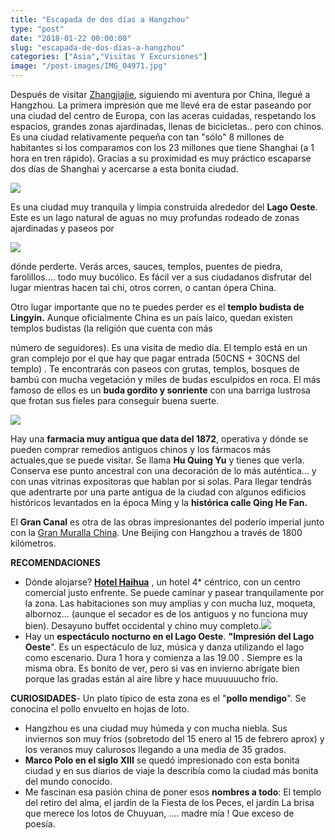 ```yaml
---
title: "Escapada de dos días a Hangzhou"
type: "post"
date: "2018-01-22 00:00:00"
slug: "escapada-de-dos-dias-a-hangzhou"
categories: ["Asia","Visitas Y Excursiones"]
image: "/post-images/IMG_04971.jpg"
---
```


Después de visitar [Zhangjiajie](http://www.missviajes.com/zhangjiajie-forest-park-un-parque-natural-entre-niebla-y-avatar/), siguiendo mi aventura por China, llegué a Hangzhou. La primera impresión que me llevé era de estar paseando por una ciudad del centro de Europa, con las aceras cuidadas, respetando los espacios, grandes zonas ajardinadas, llenas de bicicletas.. pero con chinos. Es una ciudad relativamente pequeña con tan "sólo" 8 millones de habitantes si los comparamos con los 23 millones que tiene Shanghai (a 1 hora en tren rápido). Gracias a su proximidad es muy práctico escaparse dos días de Shanghai y acercarse a esta bonita ciudad.  
  
![](/post-images/IMG_04971.jpg)  
  
Es una ciudad muy tranquila y limpia construida alrededor del **Lago Oeste**. Este es un lago natural de aguas no muy profundas rodeado de zonas ajardinadas y paseos por  
  
![](/post-images/IMG_E08771-300x217.jpg)  
  
dónde perderte. Verás arces, sauces, templos, puentes de piedra, farolillos.... todo muy bucólico. Es fácil ver a sus ciudadanos disfrutar del lugar mientras hacen tai chi, otros corren, o cantan ópera China.  
  
Otro lugar importante que no te puedes perder es el **templo budista de Lingyin.** Aunque oficialmente China es un país laico, quedan existen templos budistas (la religión que cuenta con más  
  
número de seguidores). Es una visita de medio día. El templo está en un gran complejo por el que hay que pagar entrada (50CNS + 30CNS del templo) . Te encontrarás con paseos con grutas, templos, bosques de bambú con mucha vegetación y miles de budas esculpidos en roca. El más famoso de ellos es un **buda gordito y sonriente** con una barriga lustrosa que frotan sus fieles para conseguir buena suerte.  
  
![](/post-images/IMG_04401.jpg)  
  
Hay una **farmacia muy antigua que data del 1872**, operativa y dónde se pueden comprar remedios antiguos chinos y los fármacos más actuales,que se puede visitar. Se llama **Hu Quing Yu** y tienes que verla. Conserva ese punto ancestral con una decoración de lo más auténtica... y con unas vitrinas expositoras que hablan por si solas. Para llegar tendrás que adentrarte por una parte antigua de la ciudad con algunos edificios históricos levantados en la época Ming y la **histórica calle Qing He Fan.**   
  
El **Gran Canal** es otra de las obras impresionantes del poderío imperial junto con la [Gran Muralla China](http://www.missviajes.com/gran-muralla-china-42407/). Une Beijing con Hangzhou a través de 1800 kilómetros.  
  
**RECOMENDACIONES**

- Dónde alojarse? **[Hotel Haihua](http://www.booking.com/hotel/cn/hang-zhou-hai-hua-da-jiu-dian.html?aid=1294466&no_rooms=1&group_adults=1)** , un hotel 4\* céntrico, con un centro comercial justo enfrente. Se puede caminar y pasear tranquilamente por la zona. Las habitaciones son muy amplias y con mucha luz, moqueta, albornoz... (aunque el secador es de los antiguos y no funciona muy bien). Desayuno buffet occidental y chino muy completo.![](/post-images/IMG_04491.jpg)
- Hay un **espectáculo nocturno en el Lago Oeste**. **"Impresión del Lago Oeste**". Es un espectáculo de luz, música y danza utilizando el lago como escenario. Dura 1 hora y comienza a las 19.00 . Siempre es la misma obra. Es bonito de ver, pero si vas en invierno abrígate bien porque las gradas están al aire libre y hace muuuuuucho frío.

**CURIOSIDADES**- Un plato típico de esta zona es el "**pollo mendigo**". Se conocina el pollo envuelto en hojas de loto.
- Hangzhou es una ciudad muy húmeda y con mucha niebla. Sus inviernos son muy fríos (sobretodo del 15 enero al 15 de febrero aprox) y los veranos muy calurosos llegando a una media de 35 grados.
- **Marco Polo en el siglo XIII** se quedó impresionado con esta bonita ciudad y en sus diarios de viaje la describía como la ciudad más bonita del mundo conocido.
- Me fascinan esa pasión china de poner esos **nombres a todo**: El templo del retiro del alma, el jardín de la Fiesta de los Peces, el jardín La brisa que merece los lotos de Chuyuan, .... madre mía ! Que exceso de poesía.